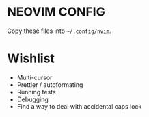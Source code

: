 # NEOVIM CONFIG

Copy these files into `~/.config/nvim`.

# Wishlist

- Multi-cursor
- Prettier / autoformating
- Running tests
- Debugging
- Find a way to deal with accidental caps lock

